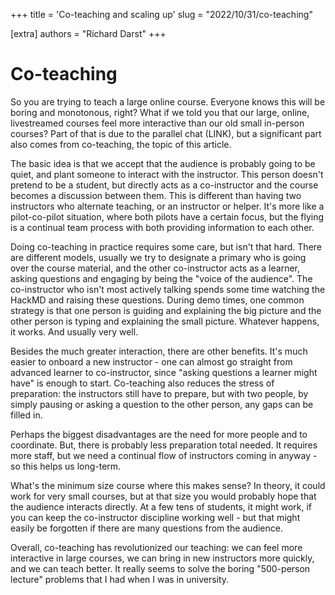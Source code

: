 +++
title = 'Co-teaching and scaling up'
slug = "2022/10/31/co-teaching"

[extra]
authors = "Richard Darst"
+++

# Co-teaching

So you are trying to teach a large online course.  Everyone knows this
will be boring and monotonous, right?  What if we told you that our
large, online, livestreamed courses feel more interactive than our old
small in-person courses?  Part of that is due to the parallel chat
(LINK), but a significant part also comes from co-teaching, the topic
of this article.

The basic idea is that we accept that the audience is probably going
to be quiet, and plant someone to interact with the instructor.  This
person doesn't pretend to be a student, but directly acts as a
co-instructor and the course becomes a discussion between them.  This
is different than having two instructors who alternate teaching, or an
instructor or helper.  It's more like a pilot-co-pilot situation,
where both pilots have a certain focus, but the flying is a continual
team process with both providing information to each other.

Doing co-teaching in practice requires some care, but isn't that hard.
There are different models, usually we try to designate a primary who
is going over the course material, and the other co-instructor acts as
a learner, asking questions and engaging by being the "voice of the
audience".  The co-instructor who isn't most actively talking spends
some time watching the HackMD and raising these questions.  During
demo times, one common strategy is that one person is guiding and
explaining the big picture and the other person is typing and
explaining the small picture.  Whatever happens, it works.  And
usually very well.

Besides the much greater interaction, there are other benefits.  It's
much easier to onboard a new instructor - one can almost go straight
from advanced learner to co-instructor, since "asking questions a
learner might have" is enough to start.  Co-teaching also reduces the
stress of preparation: the instructors still have to prepare, but
with two people, by simply pausing or asking a question to the other
person, any gaps can be filled in.

Perhaps the biggest disadvantages are the need for more people and to
coordinate.  But, there is probably less preparation total needed.  It
requires more staff, but we need a continual flow of instructors
coming in anyway - so this helps us long-term.

What's the minimum size course where this makes sense?  In theory, it
could work for very small courses, but at that size you would probably
hope that the audience interacts directly.  At a few tens of students,
it might work, if you can keep the co-instructor discipline working
well - but that might easily be forgotten if there are many questions
from the audience.

Overall, co-teaching has revolutionized our teaching: we can feel more
interactive in large courses, we can bring in new instructors more
quickly, and we can teach better.  It really seems to solve the boring
"500-person lecture" problems that I had when I was in university.
